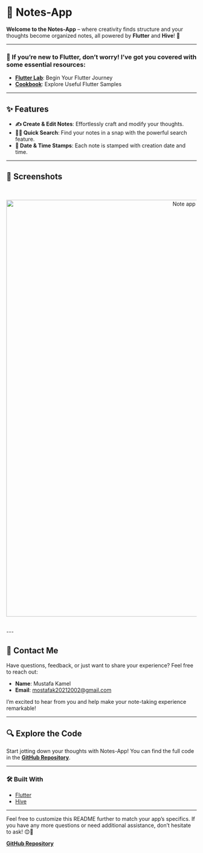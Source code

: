 # 📒 Notes-App

**Welcome to the Notes-App** – where creativity finds structure and your thoughts become organized notes, all powered by **Flutter** and **Hive**! 🚀

---

### 🌟 If you’re new to Flutter, don’t worry! I’ve got you covered with some essential resources:

- **[Flutter Lab](https://flutter.dev/docs/get-started/codelab)**: Begin Your Flutter Journey
- **[Cookbook](https://flutter.dev/docs/cookbook)**: Explore Useful Flutter Samples

---

## ✨ Features

- **✍️ Create & Edit Notes**: Effortlessly craft and modify your thoughts.
- **🕵️‍♂️ Quick Search**: Find your notes in a snap with the powerful search feature.
- **📅 Date & Time Stamps**: Each note is stamped with creation date and time.

---

## 📸 Screenshots

</br >
<p align="center">
  <img src="readme image/readme image/2.png" alt="Note app Home, Notes details page" style="width: 1100px; height: auto;">
</p>
</br >
---

## 💬 Contact Me

Have questions, feedback, or just want to share your experience? Feel free to reach out:

- **Name**: Mustafa Kamel
- **Email**: [mostafak20212002@gmail.com](mailto:mostafak20212002@gmail.com)

I’m excited to hear from you and help make your note-taking experience remarkable!

---

## 🔍 Explore the Code

Start jotting down your thoughts with Notes-App! You can find the full code in the **[GitHub Repository](https://github.com/KamelKOFASH/Notes-App)**.

---

### 🛠️ Built With

- [Flutter](https://flutter.dev/)
- [Hive](https://pub.dev/packages/hive)

---

Feel free to customize this README further to match your app’s specifics. If you have any more questions or need additional assistance, don’t hesitate to ask! 😊🚀

**[GitHub Repository](https://github.com/KamelKOFASH/Notes-App)**

